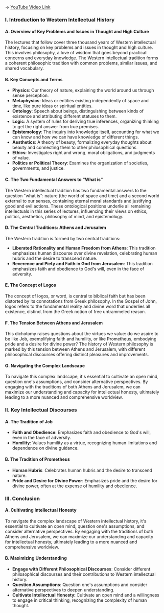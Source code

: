 -> [YouTube Video Link](https://www.youtube.com/watch?v=8ZoQ7wh9pSQ&list=PL30RAv-0lkxGh5iMfRmZV8wEVeN50K06X&index=1&pp=iAQB)

### I. Introduction to Western Intellectual History
#### A. Overview of Key Problems and Issues in Thought and High Culture

The lectures that follow cover three thousand years of Western intellectual history, focusing on key problems and issues in thought and high culture. This involves philosophy, a love of wisdom that goes beyond practical concerns and everyday knowledge. The Western intellectual tradition forms a coherent philosophic tradition with common problems, similar issues, and shared vocabulary.

#### B. Key Concepts and Terms

- **Physics**: Our theory of nature, explaining the world around us through sense perception.
- **Metaphysics**: Ideas or entities existing independently of space and time, like pure ideas or spiritual entities.
- **Ontology**: Speech about beings, distinguishing between kinds of existence and attributing different statuses to them.
- **Logic**: A system of rules for deriving true inferences, organizing thinking to get the right answer from true premises.
- **Epistemology**: The inquiry into knowledge itself, accounting for what we can know and how we can have knowledge of different things.
- **Aesthetics**: A theory of beauty, formalizing everyday thoughts about beauty and connecting them to other philosophical questions.
- **Ethics**: Investigates right and wrong, moral obligations, and judgments of value.
- **Politics or Political Theory**: Examines the organization of societies, governments, and justice.

#### C. The Two Fundamental Answers to "What is"

The Western intellectual tradition has two fundamental answers to the question "what is": nature (the world of space and time) and a second world external to our senses, containing eternal moral standards and justifying good and evil actions. These ontological positions underlie all remaining intellectuals in this series of lectures, influencing their views on ethics, politics, aesthetics, philosophy of mind, and epistemology.

#### D. The Central Traditions: Athens and Jerusalem

The Western tradition is formed by two central traditions:
- **Liberated Rationality and Human Freedom from Athens**: This tradition emphasizes human discourse over divine revelation, celebrating human hubris and the desire to transcend nature.
- **Reverence and Piety and Faith in God from Jerusalem**: This tradition emphasizes faith and obedience to God's will, even in the face of adversity.

#### E. The Concept of Logos

The concept of logos, or word, is central to biblical faith but has been distorted by its connotations from Greek philosophy. In the Gospel of John, logos refers to the fundamental reality and divine word that underlies all existence, distinct from the Greek notion of free untrammeled reason.

#### F. The Tension Between Athens and Jerusalem

This dichotomy raises questions about the virtues we value: do we aspire to be like Job, exemplifying faith and humility, or like Prometheus, embodying pride and a desire for divine power? The history of Western philosophy is marked by this tension between Athens and Jerusalem, with different philosophical discourses offering distinct pleasures and improvements.

#### G. Navigating the Complex Landscape

To navigate this complex landscape, it's essential to cultivate an open mind, question one's assumptions, and consider alternative perspectives. By engaging with the traditions of both Athens and Jerusalem, we can maximize our understanding and capacity for intellectual honesty, ultimately leading to a more nuanced and comprehensive worldview.

### II. Key Intellectual Discourses
#### A. The Tradition of Job

- **Faith and Obedience**: Emphasizes faith and obedience to God's will, even in the face of adversity.
- **Humility**: Values humility as a virtue, recognizing human limitations and dependence on divine guidance.

#### B. The Tradition of Prometheus

- **Human Hubris**: Celebrates human hubris and the desire to transcend nature.
- **Pride and Desire for Divine Power**: Emphasizes pride and the desire for divine power, often at the expense of humility and obedience.

### III. Conclusion
#### A. Cultivating Intellectual Honesty

To navigate the complex landscape of Western intellectual history, it's essential to cultivate an open mind, question one's assumptions, and consider alternative perspectives. By engaging with the traditions of both Athens and Jerusalem, we can maximize our understanding and capacity for intellectual honesty, ultimately leading to a more nuanced and comprehensive worldview.

#### B. Maximizing Understanding

- **Engage with Different Philosophical Discourses**: Consider different philosophical discourses and their contributions to Western intellectual history.
- **Question Assumptions**: Question one's assumptions and consider alternative perspectives to deepen understanding.
- **Cultivate Intellectual Honesty**: Cultivate an open mind and a willingness to engage in critical thinking, recognizing the complexity of human thought.